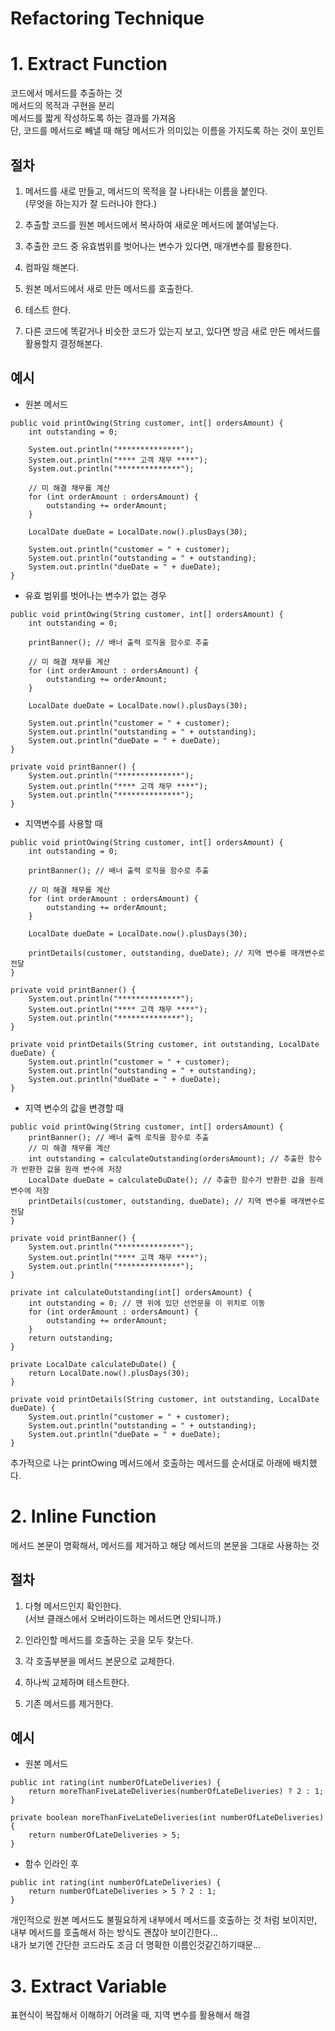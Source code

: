 Refactoring Technique
======================

# 1. Extract Function
코드에서 메서드를 추출하는 것  
메서드의 목적과 구현을 분리  
메서드를 짧게 작성하도록 하는 결과를 가져옴  
단, 코드를 메서드로 빼낼 때 해당 메서드가 의미있는 이름을 가지도록 하는 것이 포인트  

## 절차

1. 메서드를 새로 만들고, 메서드의 목적을 잘 나타내는 이름을 붙인다.  
   (무엇을 하는지가 잘 드러나야 한다.)  
   
2. 추출할 코드를 원본 메서드에서 복사하여 새로운 메서드에 붙여넣는다.  

3. 추출한 코드 중 유효범위를 벗어나는 변수가 있다면, 매개변수를 활용한다.  

4. 컴파일 해본다.  

5. 원본 메서드에서 새로 만든 메서드를 호출한다.  

6. 테스트 한다.  

7. 다른 코드에 똑같거나 비슷한 코드가 있는지 보고, 있다면 방금 새로 만든 메서드를 활용할지 결정해본다.  

## 예시  

* 원본 메서드
```
public void printOwing(String customer, int[] ordersAmount) {
    int outstanding = 0;

    System.out.println("**************");
    System.out.println("**** 고객 채무 ****");
    System.out.println("**************");

    // 미 해결 채무를 계산
    for (int orderAmount : ordersAmount) {
        outstanding += orderAmount;
    }

    LocalDate dueDate = LocalDate.now().plusDays(30);

    System.out.println("customer = " + customer);
    System.out.println("outstanding = " + outstanding);
    System.out.println("dueDate = " + dueDate);
}
```

* 유효 범위를 벗어나는 변수가 없는 경우  
```
public void printOwing(String customer, int[] ordersAmount) {
    int outstanding = 0;

    printBanner(); // 배너 출력 로직을 함수로 추출

    // 미 해결 채무를 계산
    for (int orderAmount : ordersAmount) {
        outstanding += orderAmount;
    }

    LocalDate dueDate = LocalDate.now().plusDays(30);

    System.out.println("customer = " + customer);
    System.out.println("outstanding = " + outstanding);
    System.out.println("dueDate = " + dueDate);
}

private void printBanner() {
    System.out.println("**************");
    System.out.println("**** 고객 채무 ****");
    System.out.println("**************");
}
```

* 지역변수를 사용할 때  
```
public void printOwing(String customer, int[] ordersAmount) {
    int outstanding = 0;

    printBanner(); // 배너 출력 로직을 함수로 추출

    // 미 해결 채무를 계산
    for (int orderAmount : ordersAmount) {
        outstanding += orderAmount;
    }

    LocalDate dueDate = LocalDate.now().plusDays(30);

    printDetails(customer, outstanding, dueDate); // 지역 변수를 매개변수로 전달
}

private void printBanner() {
    System.out.println("**************");
    System.out.println("**** 고객 채무 ****");
    System.out.println("**************");
}

private void printDetails(String customer, int outstanding, LocalDate dueDate) {
    System.out.println("customer = " + customer);
    System.out.println("outstanding = " + outstanding);
    System.out.println("dueDate = " + dueDate);
}
```

* 지역 변수의 값을 변경할 때  
```
public void printOwing(String customer, int[] ordersAmount) {
    printBanner(); // 배너 출력 로직을 함수로 추출
    // 미 해결 채무를 계산
    int outstanding = calculateOutstanding(ordersAmount); // 추출한 함수가 반환한 값을 원래 변수에 저장
    LocalDate dueDate = calculateDuDate(); // 추출한 함수가 반환한 값을 원래 변수에 저장
    printDetails(customer, outstanding, dueDate); // 지역 변수를 매개변수로 전달
}

private void printBanner() {
    System.out.println("**************");
    System.out.println("**** 고객 채무 ****");
    System.out.println("**************");
}

private int calculateOutstanding(int[] ordersAmount) {
    int outstanding = 0; // 맨 위에 있던 선언문을 이 위치로 이동
    for (int orderAmount : ordersAmount) {
        outstanding += orderAmount;
    }
    return outstanding;
}

private LocalDate calculateDuDate() {
    return LocalDate.now().plusDays(30);
}

private void printDetails(String customer, int outstanding, LocalDate dueDate) {
    System.out.println("customer = " + customer);
    System.out.println("outstanding = " + outstanding);
    System.out.println("dueDate = " + dueDate);
}
```
추가적으로 나는 printOwing 메서드에서 호출하는 메서드를 순서대로 아래에 배치했다.  

# 2. Inline Function  
메서드 본문이 명확해서, 메서드를 제거하고 해당 메서드의 본문을 그대로 사용하는 것  

## 절차  

1. 다형 메서드인지 확인한다.  
   (서브 클래스에서 오버라이드하는 메서드면 안되니까.)  

2. 인라인할 메서드를 호출하는 곳을 모두 찾는다.  

3. 각 호출부분을 메서드 본문으로 교체한다.  

4. 하나씩 교체하며 테스트한다.  

5. 기존 메서드를 제거한다.  

## 예시  

* 원본 메서드
```
public int rating(int numberOfLateDeliveries) {
    return moreThanFiveLateDeliveries(numberOfLateDeliveries) ? 2 : 1;
}

private boolean moreThanFiveLateDeliveries(int numberOfLateDeliveries) {
    return numberOfLateDeliveries > 5;
}
```

* 함수 인라인 후
```
public int rating(int numberOfLateDeliveries) {
    return numberOfLateDeliveries > 5 ? 2 : 1;
}
```

개인적으로 원본 메서드도 불필요하게 내부에서 메서드를 호출하는 것 처럼 보이지만,  
내부 메서드를 호출해서 하는 방식도 괜찮아 보이긴한다...  
내가 보기엔 간단한 코드라도 조금 더 명확한 이름인것같긴하기때문...  

# 3. Extract Variable  
표현식이 복잡해서 이해하기 어려울 때, 지역 변수를 활용해서 해결  
